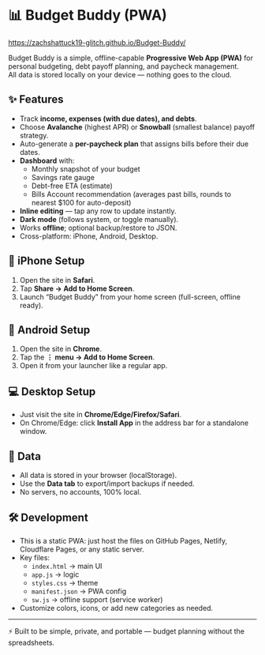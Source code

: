 # 📊 Budget Buddy (PWA)
https://zachshattuck19-glitch.github.io/Budget-Buddy/

Budget Buddy is a simple, offline-capable **Progressive Web App (PWA)** for personal budgeting, debt payoff planning, and paycheck management.  
All data is stored locally on your device — nothing goes to the cloud.

## ✨ Features
- Track **income, expenses (with due dates), and debts**.
- Choose **Avalanche** (highest APR) or **Snowball** (smallest balance) payoff strategy.
- Auto-generate a **per-paycheck plan** that assigns bills before their due dates.
- **Dashboard** with:
  - Monthly snapshot of your budget
  - Savings rate gauge
  - Debt-free ETA (estimate)
  - Bills Account recommendation (averages past bills, rounds to nearest $100 for auto-deposit)
- **Inline editing** — tap any row to update instantly.
- **Dark mode** (follows system, or toggle manually).
- Works **offline**; optional backup/restore to JSON.
- Cross-platform: iPhone, Android, Desktop.

## 📱 iPhone Setup
1. Open the site in **Safari**.
2. Tap **Share → Add to Home Screen**.
3. Launch “Budget Buddy” from your home screen (full-screen, offline ready).

## 📱 Android Setup
1. Open the site in **Chrome**.
2. Tap the **⋮ menu → Add to Home Screen**.
3. Open it from your launcher like a regular app.

## 💻 Desktop Setup
- Just visit the site in **Chrome/Edge/Firefox/Safari**.
- On Chrome/Edge: click **Install App** in the address bar for a standalone window.

## 💾 Data
- All data is stored in your browser (localStorage).
- Use the **Data tab** to export/import backups if needed.
- No servers, no accounts, 100% local.

## 🛠 Development
- This is a static PWA: just host the files on GitHub Pages, Netlify, Cloudflare Pages, or any static server.
- Key files:
  - `index.html` → main UI
  - `app.js` → logic
  - `styles.css` → theme
  - `manifest.json` → PWA config
  - `sw.js` → offline support (service worker)
- Customize colors, icons, or add new categories as needed.

---

⚡ Built to be simple, private, and portable — budget planning without the spreadsheets.
